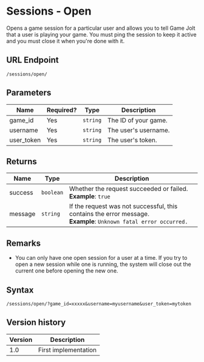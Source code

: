 # Sessions - Open

Opens a game session for a particular user and allows you to tell Game Jolt that a user is playing your game. You must ping the session to keep it active and you must close it when you're done with it. 

## URL Endpoint

```
/sessions/open/
```

## Parameters

Name | Required? | Type | Description
--- | --- | --- | ---
game_id | Yes | `string` | The ID of your game.
username | Yes | `string` | The user's username.
user_token | Yes | `string` | The user's token.

## Returns

Name | Type | Description
--- | --- | ---
success | `boolean` | Whether the request succeeded or failed. <br> **Example**: `true`
message | `string` | If the request was not successful, this contains the error message. <br> **Example**: `Unknown fatal error occurred.`

## Remarks

- You can only have one open session for a user at a time. If you try to open a new session while one is running, the system will close out the current one before opening the new one.

## Syntax

```
/sessions/open/?game_id=xxxxx&username=myusername&user_token=mytoken
```

## Version history

Version		 | Description
---			 | ---
1.0			 | First implementation